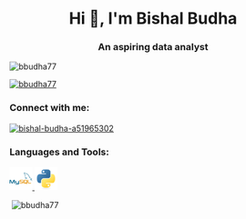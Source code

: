 <h1 align="center">Hi 👋, I'm Bishal Budha</h1>
<h3 align="center">An aspiring data analyst</h3>

<p align="left"> <img src="https://komarev.com/ghpvc/?username=bbudha77&label=Profile%20views&color=0e75b6&style=flat" alt="bbudha77" /> </p>

<p align="left"> <a href="https://github.com/ryo-ma/github-profile-trophy"><img src="https://github-profile-trophy.vercel.app/?username=bbudha77" alt="bbudha77" /></a> </p>

<h3 align="left">Connect with me:</h3>
<p align="left">
<a href="https://linkedin.com/in/bishal-budha-a51965302" target="blank"><img align="center" src="https://raw.githubusercontent.com/rahuldkjain/github-profile-readme-generator/master/src/images/icons/Social/linked-in-alt.svg" alt="bishal-budha-a51965302" height="30" width="40" /></a>
</p>

<h3 align="left">Languages and Tools:</h3>
<p align="left"> <a href=https://www.google.com/imgres?q=excel%20gif&imgurl=https%3A%2F%2Fcdn.dribbble.com%2Fusers%2F489311%2Fscreenshots%2F6691380%2Fexcel-icons-animation.gif&imgrefurl=https%3A%2F%2Fdribbble.com%2Fshots%2F6691380-Excel-Icon-Animation&docid=X4L9kIKuHIE9PM&tbnid=Apc_g_G5EYncJM&vet=12ahUKEwjro5Hfv-iLAxX9oWMGHeHsMgEQM3oECH8QAA..i&w=800&h=600&hcb=2&ved=2ahUKEwjro5Hfv-iLAxX9oWMGHeHsMgEQM3oECH8QAA"height="40"/>
</a> 
  <a href="https://www.mysql.com/" target="_blank" rel="noreferrer"> <img src="https://raw.githubusercontent.com/devicons/devicon/master/icons/mysql/mysql-original-wordmark.svg" alt="mysql" width="40" height="40"/> </a> <a href="https://www.python.org" target="_blank" rel="noreferrer"> <img src="https://raw.githubusercontent.com/devicons/devicon/master/icons/python/python-original.svg" alt="python" width="40" height="40"/> </a> </p>

<p>&nbsp;<img align="center" src="https://github-readme-stats.vercel.app/api?username=bbudha77&show_icons=true&locale=en" alt="bbudha77" /></p>
